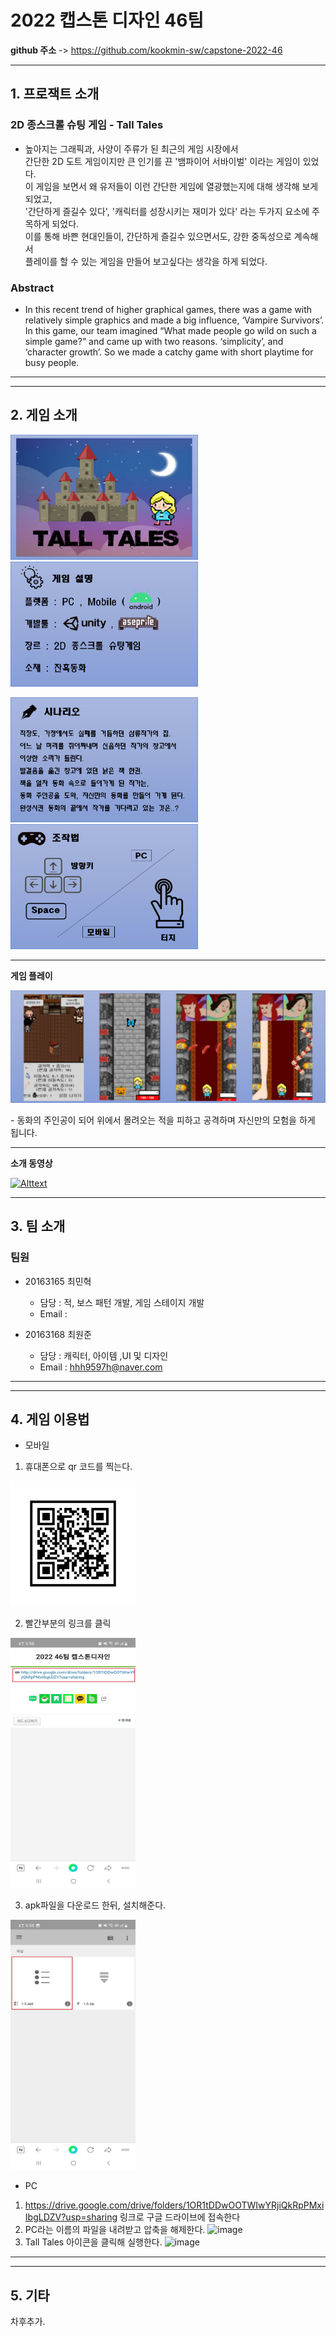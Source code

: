 # 2022 캡스톤 디자인 46팀

**github 주소** -> <a href = "https://github.com/kookmin-sw/capstone-2022-46" target="_blank" >https://github.com/kookmin-sw/capstone-2022-46 </a>


---------------------------------------




## 1. 프로잭트 소개

### 2D 종스크롤 슈팅 게임 - Tall Tales
 - 높아지는 그래픽과, 사양이 주류가 된 최근의 게임 시장에서  
   간단한 2D 도트 게임이지만 큰 인기를 끈 '뱀파이어 서바이벌' 이라는 게임이 있었다.   
   이 게임을 보면서 왜 유저들이 이런 간단한 게임에 열광했는지에 대해 생각해 보게 되었고,   
   '간단하게 즐길수 있다', '캐릭터를 성장시키는 재미가 있다' 라는 두가지 요소에 주목하게 되었다.  
   이를 통해 바쁜 현대인들이, 간단하게 즐길수 있으면서도, 강한 중독성으로 계속해서  
   플레이를 할 수 있는 게임을 만들어 보고싶다는 생각을 하게 되었다.

### Abstract
- In this recent trend of higher graphical games, there was a game with relatively simple graphics and made a big influence, ‘Vampire Survivors’. 
  In this game, our team imagined “What made people go wild on such a simple game?” and came up with two reasons. ‘simplicity’, and ‘character growth’. 
  So we made a catchy game with short playtime for busy people.

---------------------------------------
---------------------------------------
## 2. 게임 소개


<p> <img src="page_img/p1.png" width="300" height="200"> &nbsp;&nbsp;&nbsp; <img src="page_img/p2.png" width="300" height="200" ></p>
<p> <img src="page_img/p3.png" width="300" height="200"> &nbsp;&nbsp;&nbsp; <img src="page_img/p4.png" width="300" height="200" ></p>




---------------------------------------
**게임 플레이**
<p> <img src="page_img/p5.png">  
</p>
 - 동화의 주인공이 되어 위에서 몰려오는 적을 피하고 공격하며
   자신만의 모험을 하게 됩니다.




---------------------------------------

**소개 동영상**

[![Alttext](http://img.youtube.com/vi/lKygw1w8_xg/0.jpg)](https://www.youtube.com/watch?v=lKygw1w8_xg)

---------------------------------------
## 3. 팀 소개

### 팀원
* 20163165 최민혁
  + 담당  : 적, 보스 패턴 개발, 게임 스테이지 개발
  + Email : 
  
* 20163168 최원준
  + 담당  : 캐릭터, 아이템 ,UI 및 디자인
  + Email : hhh9597h@naver.com



---------------------------------------
---------------------------------------
## 4. 게임 이용법

* 모바일
1. 휴대폰으로 qr 코드를 찍는다.
<p> <img src="page_img/qr.jpg" width="200" height="200"></p>

2. 빨간부분의 링크를 클릭
<p> <img src="page_img/m1.jpg" width="200" height="400"></p>

3. apk파일을 다운로드 한뒤, 설치해준다.
<p> <img src="page_img/m2.jpg" width="200" height="400"></p>


* PC
1. https://drive.google.com/drive/folders/1OR1tDDwOOTWIwYRjiQkRpPMxiIbgLDZV?usp=sharing 
  링크로 구글 드라이브에 접속한다
2. PC라는 이름의 파일을 내려받고 압축을 해제한다.
![image](https://user-images.githubusercontent.com/19148675/170537037-1fd0f9f8-4945-4f3a-ab1e-ececcb3c7197.png) 
3. Tall Tales 아이콘을 클릭해 실행한다.
![image](https://user-images.githubusercontent.com/19148675/170538889-6c976858-c574-4246-86cf-9b1757e44eb8.png)
---------------------------------------
---------------------------------------

## 5. 기타

차후추가.
